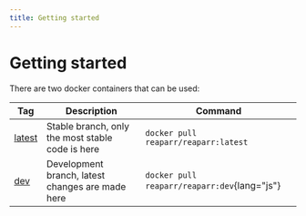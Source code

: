 ```yaml
---
title: Getting started
---
```


# Getting started

There are two docker containers that can be used:

| Tag                                                                                        | Description                                      | Command                                            |
| ------------------------------------------------------------------------------------------ | ------------------------------------------------ |----------------------------------------------------|
| [latest](https://hub.docker.com/r/reaparr/reaparr/tags?page=1&ordering=last_updated) | Stable branch, only the most stable code is here | `docker pull reaparr/reaparr:latest`         |
| [dev](https://hub.docker.com/r/reaparr/reaparr/tags?page=1&ordering=last_updated)    | Development branch, latest changes are made here | `docker pull reaparr/reaparr:dev`{lang="js"} |
